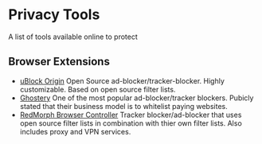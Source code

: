 # Privacy Tools
A list of tools available online to protect 

## Browser Extensions
* [uBlock Origin](https://github.com/gorhill/uBlock) Open Source ad-blocker/tracker-blocker. Highly customizable. Based on open source filter lists.
* [Ghostery](https://www.ghostery.com/) One of the most popular ad-blocker/tracker blockers. Pubicly stated that their business model is to whitelist paying websites.
* [RedMorph Browser Controller](https://redmorph.com/) Tracker blocker/ad-blocker that uses open source filter lists in combination with thier own filter lists. Also includes proxy and VPN services.
